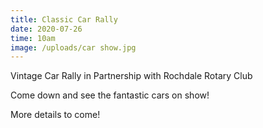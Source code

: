 ```yaml
---
title: Classic Car Rally
date: 2020-07-26
time: 10am
image: /uploads/car show.jpg
---
```

Vintage Car Rally in Partnership with Rochdale Rotary Club

Come down and see the fantastic cars on show!

More details to come!